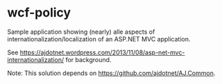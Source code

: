 # wcf-policy
Sample application showing (nearly) alle aspects of internationalization/localization of an ASP.NET MVC application.

See https://ajdotnet.wordpress.com/2013/11/08/asp-net-mvc-internationalization/ for background.

Note: This solution depends on https://github.com/ajdotnet/AJ.Common.

